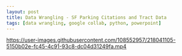 ```yaml
---
layout: post
title: Data Wrangling - SF Parking Citations and Tract Data
tags: [data wrangling, google collab, python, powerpoint]
---
```


https://user-images.githubusercontent.com/108552957/218041105-5150b02e-fc45-4c91-93c8-dc04d31249fa.mp4




